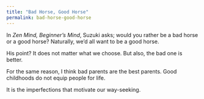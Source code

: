 ```yaml
---
title: "Bad Horse, Good Horse"
permalink: bad-horse-good-horse
---
```


In *Zen Mind, Beginner’s Mind*, Suzuki asks; would you rather be a bad horse or a good horse? Naturally, we’d all want to be a good horse.

His point? It does not matter what we choose. But also, the bad one is better.

For the same reason, I think bad parents are the best parents. Good childhoods do not equip people for life.

It is the imperfections that motivate our way-seeking.
